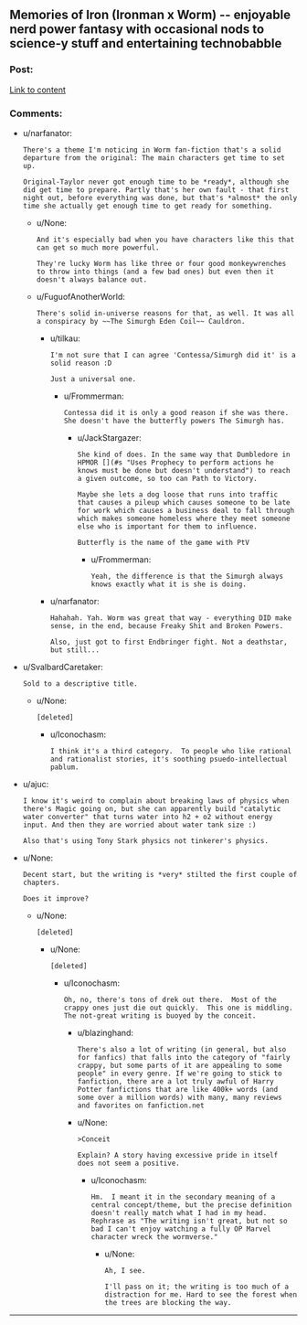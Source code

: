 ## Memories of Iron (Ironman x Worm) -- enjoyable nerd power fantasy with occasional nods to science-y stuff and entertaining technobabble

### Post:

[Link to content]()

### Comments:

- u/narfanator:
  ```
  There's a theme I'm noticing in Worm fan-fiction that's a solid departure from the original: The main characters get time to set up. 

  Original-Taylor never got enough time to be *ready*, although she did get time to prepare. Partly that's her own fault - that first night out, before everything was done, but that's *almost* the only time she actually get enough time to get ready for something.
  ```

  - u/None:
    ```
    And it's especially bad when you have characters like this that can get so much more powerful.

    They're lucky Worm has like three or four good monkeywrenches to throw into things (and a few bad ones) but even then it doesn't always balance out.
    ```

  - u/FuguofAnotherWorld:
    ```
    There's solid in-universe reasons for that, as well. It was all a conspiracy by ~~The Simurgh Eden Coil~~ Cauldron.
    ```

    - u/tilkau:
      ```
      I'm not sure that I can agree 'Contessa/Simurgh did it' is a solid reason :D

      Just a universal one.
      ```

      - u/Frommerman:
        ```
        Contessa did it is only a good reason if she was there. She doesn't have the butterfly powers The Simurgh has.
        ```

        - u/JackStargazer:
          ```
          She kind of does. In the same way that Dumbledore in HPMOR [](#s "Uses Prophecy to perform actions he knows must be done but doesn't understand") to reach a given outcome, so too can Path to Victory.

          Maybe she lets a dog loose that runs into traffic that causes a pileup which causes someone to be late for work which causes a business deal to fall through which makes someone homeless where they meet someone else who is important for them to influence.

          Butterfly is the name of the game with PtV
          ```

          - u/Frommerman:
            ```
            Yeah, the difference is that the Simurgh always knows exactly what it is she is doing.
            ```

    - u/narfanator:
      ```
      Hahahah. Yah. Worm was great that way - everything DID make sense, in the end, because Freaky Shit and Broken Powers.

      Also, just got to first Endbringer fight. Not a deathstar, but still...
      ```

- u/SvalbardCaretaker:
  ```
  Sold to a descriptive title.
  ```

  - u/None:
    ```
    [deleted]
    ```

    - u/Iconochasm:
      ```
      I think it's a third category.  To people who like rational and rationalist stories, it's soothing psuedo-intellectual pablum.
      ```

- u/ajuc:
  ```
  I know it's weird to complain about breaking laws of physics when there's Magic going on, but she can apparently build "catalytic water converter" that turns water into h2 + o2 without energy input. And then they are worried about water tank size :)

  Also that's using Tony Stark physics not tinkerer's physics.
  ```

- u/None:
  ```
  Decent start, but the writing is *very* stilted the first couple of chapters.

  Does it improve?
  ```

  - u/None:
    ```
    [deleted]
    ```

    - u/None:
      ```
      [deleted]
      ```

      - u/Iconochasm:
        ```
        Oh, no, there's tons of drek out there.  Most of the crappy ones just die out quickly.  This one is middling.  The not-great writing is buoyed by the conceit.
        ```

        - u/blazinghand:
          ```
          There's also a lot of writing (in general, but also for fanfics) that falls into the category of "fairly crappy, but some parts of it are appealing to some people" in every genre. If we're going to stick to fanfiction, there are a lot truly awful of Harry Potter fanfictions that are like 400k+ words (and some over a million words) with many, many reviews and favorites on fanfiction.net
          ```

        - u/None:
          ```
          >Conceit

          Explain? A story having excessive pride in itself does not seem a positive.
          ```

          - u/Iconochasm:
            ```
            Hm.  I meant it in the secondary meaning of a central concept/theme, but the precise definition doesn't really match what I had in my head.  Rephrase as "The writing isn't great, but not so bad I can't enjoy watching a fully OP Marvel character wreck the wormverse."
            ```

            - u/None:
              ```
              Ah, I see. 

              I'll pass on it; the writing is too much of a distraction for me. Hard to see the forest when the trees are blocking the way.
              ```

---

